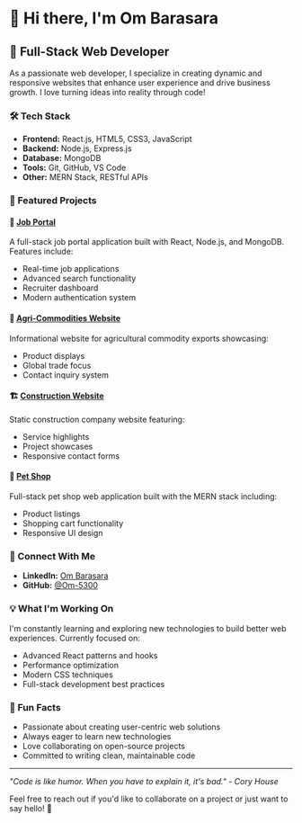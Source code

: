 # 👋 Hi there, I'm Om Barasara

## 🚀 Full-Stack Web Developer

As a passionate web developer, I specialize in creating dynamic and responsive websites that enhance user experience and drive business growth. I love turning ideas into reality through code!

### 🛠️ Tech Stack

- **Frontend:** React.js, HTML5, CSS3, JavaScript
- **Backend:** Node.js, Express.js
- **Database:** MongoDB
- **Tools:** Git, GitHub, VS Code
- **Other:** MERN Stack, RESTful APIs

### 📁 Featured Projects

#### 🎯 [Job Portal](https://github.com/Om-5300/Job-Portal)
A full-stack job portal application built with React, Node.js, and MongoDB. Features include:
- Real-time job applications
- Advanced search functionality
- Recruiter dashboard
- Modern authentication system

#### 🌾 [Agri-Commodities Website](https://github.com/Om-5300/Agri-commodities-Website)
Informational website for agricultural commodity exports showcasing:
- Product displays
- Global trade focus
- Contact inquiry system

#### 🏗️ [Construction Website](https://github.com/Om-5300/CONSTRUCTION_WEBSITE)
Static construction company website featuring:
- Service highlights
- Project showcases
- Responsive contact forms

#### 🐾 [Pet Shop](https://github.com/Om-5300/pet-shop)
Full-stack pet shop web application built with the MERN stack including:
- Product listings
- Shopping cart functionality
- Responsive UI design

### 🔗 Connect With Me

- **LinkedIn:** [Om Barasara](https://linkedin.com/in/om-barasara-07057b252)
- **GitHub:** [@Om-5300](https://github.com/Om-5300)

### 💡 What I'm Working On

I'm constantly learning and exploring new technologies to build better web experiences. Currently focused on:
- Advanced React patterns and hooks
- Performance optimization
- Modern CSS techniques
- Full-stack development best practices

### 🌟 Fun Facts

- Passionate about creating user-centric web solutions
- Always eager to learn new technologies
- Love collaborating on open-source projects
- Committed to writing clean, maintainable code

---

*"Code is like humor. When you have to explain it, it's bad." - Cory House*

Feel free to reach out if you'd like to collaborate on a project or just want to say hello! 👋 
